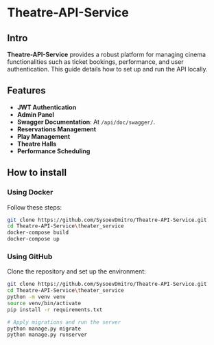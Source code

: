# Theatre-API-Service

## Intro
**Theatre-API-Service** provides a robust platform for managing cinema functionalities such as ticket bookings, performance, and user authentication. This guide details how to set up and run the API locally.

## Features

- **JWT Authentication**
- **Admin Panel**
- **Swagger Documentation**: At `/api/doc/swagger/`.
- **Reservations Management**
- **Play Management**
- **Theatre Halls**
- **Performance Scheduling**

##  How to install

### Using Docker

Follow these steps:

```bash
git clone https://github.com/SysoevDmitro/Theatre-API-Service.git
cd Theatre-API-Service\theater_service
docker-compose build
docker-compose up
```


### Using GitHub

Clone the repository and set up the environment:

```bash
git clone https://github.com/SysoevDmitro/Theatre-API-Service.git
cd Theatre-API-Service\theater_service
python -m venv venv
source venv/bin/activate
pip install -r requirements.txt

# Apply migrations and run the server
python manage.py migrate
python manage.py runserver
